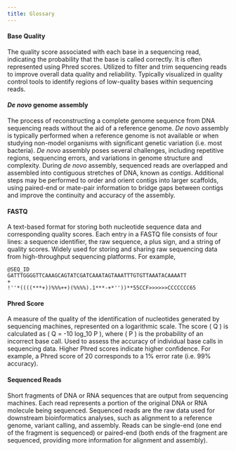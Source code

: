```yaml
---
title: Glossary
---
```


#### Base Quality
The quality score associated with each base in a sequencing read, indicating the probability that the base is called correctly. It is often represented using Phred scores. Utilized to filter and trim sequencing reads to improve overall data quality and reliability. Typically visualized in quality control tools to identify regions of low-quality bases within sequencing reads.

#### *De novo* genome assembly
The process of reconstructing a complete genome sequence from DNA sequencing reads without the aid of a reference genome. *De novo* assembly is typically performed when a reference genome is not available or when studying non-model organisms with significant genetic variation (i.e. most bacteria). *De novo* assembly poses several challenges, including repetitive regions, sequencing errors, and variations in genome structure and complexity. During *de novo* assembly, sequenced reads are overlapped and assembled into contiguous stretches of DNA, known as *contigs*. Additional steps may be performed to order and orient contigs into larger scaffolds, using paired-end or mate-pair information to bridge gaps between contigs and improve the continuity and accuracy of the assembly.

#### FASTQ
A text-based format for storing both nucleotide sequence data and corresponding quality scores. Each entry in a FASTQ file consists of four lines: a sequence identifier, the raw sequence, a plus sign, and a string of quality scores. Widely used for storing and sharing raw sequencing data from high-throughput sequencing platforms. For example, 

```
@SEQ_ID
GATTTGGGGTTCAAAGCAGTATCGATCAAATAGTAAATTTGTGTTAAATACAAAATT
+
!''*((((***+))%%%++)(%%%%).1***-+*''))**55CCF>>>>>>CCCCCCC65
```

#### Phred Score
A measure of the quality of the identification of nucleotides generated by sequencing machines, represented on a logarithmic scale. The score ( Q ) is calculated as ( Q = -10 log_10 P ), where ( P ) is the probability of an incorrect base call. Used to assess the accuracy of individual base calls in sequencing data. Higher Phred scores indicate higher confidence. For example, a Phred score of 20 corresponds to a 1% error rate (i.e. 99% accuracy).

#### Sequenced Reads
Short fragments of DNA or RNA sequences that are output from sequencing machines. Each read represents a portion of the original DNA or RNA molecule being sequenced. Sequenced reads are the raw data used for downstream bioinformatics analyses, such as alignment to a reference genome, variant calling, and assembly. Reads can be single-end (one end of the fragment is sequenced) or paired-end (both ends of the fragment are sequenced, providing more information for alignment and assembly).
